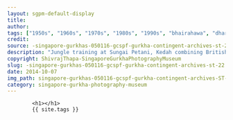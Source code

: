 ```yaml
---
layout: sgpm-default-display
title: 
author: 
tags: ["1950s", "1960s", "1970s", "1980s", "1990s", "bhairahawa", "dharan", "gurkhas", "kathmandu", "nepal", "pokhara", "singapore", "singapore gurkha archive", "singapore gurkha old photographs", "singapore gurkha photography museum", "singapore gurkhas"]
credit: 
source: -singapore-gurkhas-050116-gcspf-gurkha-contingent-archives-st-22
description: "Jungle training at Sungai Petani, Kedah combining British and Singapore Gurkhas. World War Two Victoria Cross awardee, Indian Gurkha Ganju Lama (second from right). Date: 1965."
copyright: ShivrajThapa-SingaporeGurkhaPhotographyMuseum
slug: -singapore-gurkhas-050116-gcspf-gurkha-contingent-archives-st-22
date: 2014-10-07
img_path: singapore-gurkhas-050116-gcspf-gurkha-contingent-archives-ST-22.jpg
category: singapore-gurkha-photography-museum
---
```

	 		

	 		<h1></h1>
	 		{{ site.tags }}
	 		

